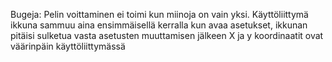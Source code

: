 Bugeja:
Pelin voittaminen ei toimi kun miinoja on vain yksi.
Käyttöliittymä ikkuna sammuu  aina ensimmäisellä kerralla kun avaa asetukset, ikkunan pitäisi sulketua vasta asetusten muuttamisen jälkeen
X ja y koordinaatit ovat väärinpäin käyttöliittymässä